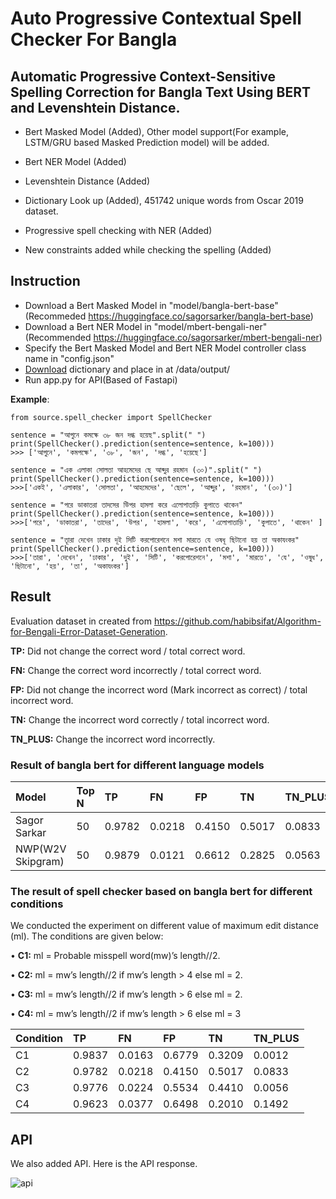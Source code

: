 # Auto Progressive Contextual Spell Checker For Bangla

## Automatic Progressive Context-Sensitive Spelling Correction for Bangla Text Using BERT and Levenshtein Distance.

- Bert Masked Model (Added), Other model support(For example, LSTM/GRU based Masked Prediction model) will be added. 

- Bert NER Model (Added)
- Levenshtein Distance (Added)
- Dictionary Look up (Added), 451742 unique words from Oscar 2019 dataset.
- Progressive spell checking with NER (Added)
- New constraints added while checking the spelling (Added)

## Instruction
- Download a Bert Masked Model in "model/bangla-bert-base" (Recommeded https://huggingface.co/sagorsarker/bangla-bert-base)
- Download a Bert NER Model in "model/mbert-bengali-ner" (Recommended https://huggingface.co/sagorsarker/mbert-bengali-ner)
- Specify the Bert Masked Model and Bert NER Model controller class name in "config.json" 
- [Download](https://drive.google.com/file/d/1Z98rG7CSvnHFUSOAZ0jtWCCAYf_nBde0/view?usp=sharing) dictionary and place in at /data/output/
- Run app.py for API(Based of Fastapi)

**Example**:

```
from source.spell_checker import SpellChecker

sentence = "আগুনে কমক্ষে ৩৮ জন দগ্ধ হয়েছ".split(" ")
print(SpellChecker().prediction(sentence=sentence, k=100)))
>>> ['আগুনে', 'কমপক্ষে', '৩৮', 'জন', 'দগ্ধ', 'হয়েছে']

sentence = "এক এলাকা সোলতা আহমেদের ছে আব্দুর রহমান (৩০)".split(" ")
print(SpellChecker().prediction(sentence=sentence, k=100)))
>>>['একই', 'এলাকার', 'সোলতা', 'আহমেদের', 'ছেলে', 'আব্দুর', 'রহমান', '(৩০)']

sentence = "পরে ডাকাতরা তাদসের উিপর হামলা করে এলোপাতাড়ি কুপাতে থাকেন"
print(SpellChecker().prediction(sentence=sentence, k=100)))
>>>['পরে', 'ডাকাতরা', 'তাদের', 'উপর', 'হামলা', 'করে', 'এলোপাতাড়ি', 'কুপাতে', 'থাকেন' ]

sentence = "তাূরা দেখেন ঢাকার দূই সিটি করপোরেশনে মশা মারতে যে ওষধূ ছিটানো হয় তা অকাযংকর"
print(SpellChecker().prediction(sentence=sentence, k=100)))
>>>['তারা', 'দেখেন', 'ঢাকার', 'দুই', 'সিটি', 'করপোরেশনে', 'মশা', 'মারতে', 'যে', 'ওষুধ', 'ছিটানো', 'হয়', 'তা', 'অকাযংকর']

```

## Result

Evaluation dataset in created from https://github.com/habibsifat/Algorithm-for-Bengali-Error-Dataset-Generation. 

**TP:** Did not change the correct word / total correct word.

**FN:** Change the correct word incorrectly / total correct word.

**FP:** Did not change the incorrect word (Mark incorrect as correct) / total incorrect word.

**TN:** Change the incorrect word correctly / total incorrect word.

**TN_PLUS:** Change the incorrect word incorrectly.

### Result of bangla bert for different language models
            
| Model | Top N| TP | FN | FP | TN | TN_PLUS |
| :----------- | :----------- | :----------- | :----------- | :----------- | :----------- | :------------ |
| Sagor Sarkar | 50 | 0.9782 | 0.0218 | 0.4150 | 0.5017 | 0.0833 | -->
| NWP(W2V Skipgram)| 50 | 0.9879 | 0.0121 | 0.6612 | 0.2825 | 0.0563 | -->



### The result of spell checker based on bangla bert for different conditions

We conducted the experiment on different value of maximum edit distance (ml). The conditions are given below:

• **C1:** ml = Probable misspell word(mw)’s length//2.

• **C2:** ml = mw’s length//2 if mw’s length > 4 else ml = 2.

• **C3:** ml = mw’s length//2 if mw’s length > 6 else ml = 2.

• **C4:** ml = mw’s length//2 if mw’s length > 6 else ml = 3

| Condition | TP | FN | FP | TN | TN_PLUS |
| :----------- | :----------- | :----------- | :----------- | :----------- | :----------- |
| C1 | 0.9837 | 0.0163 | 0.6779 | 0.3209 | 0.0012 |
| C2 | 0.9782 | 0.0218 | 0.4150 | 0.5017 | 0.0833 |
| C3 | 0.9776 | 0.0224 | 0.5534 | 0.4410 | 0.0056 |
| C4 | 0.9623 | 0.0377 | 0.6498 | 0.2010 | 0.1492 |



## API
We also added API. Here is the API response.

![api](https://github.com/MahirMahbub/Contextual-Spell-Checker-For-Bangla/blob/master/api.png)

